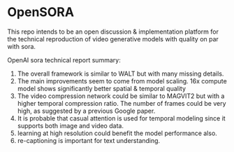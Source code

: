 # OpenSORA
This repo intends to be an open discussion & implementation platform for the technical reproduction of video generative models with quality on par with sora. 

OpenAI sora technical report summary:

1. The overall framework is similar to WALT but with many missing details.
2. The main improvements seem to come from model scaling. 16x compute model shows significantly better spatial & temporal quality
3. The video compression network could be similar to MAGVIT2 but with a higher temporal compression ratio. The number of frames could be very high, as suggested by a previous Google paper.
4. It is probable that casual attention is used for temporal modeling since it supports both image and video data.
5. learning at high resolution could benefit the model performance also.
6. re-captioning is important for text understanding.
